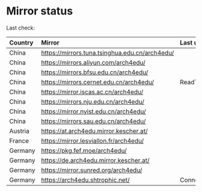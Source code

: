 <script src="./time.js"></script>
# Mirror status
Last check: <script type="text/javascript">localize(1758842450.210698);</script>

|Country|Mirror|Last update|
|:------|:-----|:----------|
|China|https://mirrors.tuna.tsinghua.edu.cn/arch4edu/|<script type="text/javascript">localize(1758826188);</script>|
|China|https://mirrors.aliyun.com/arch4edu/|<script type="text/javascript">localize(1758826188);</script>|
|China|https://mirrors.bfsu.edu.cn/arch4edu/|<script type="text/javascript">localize(1758739112);</script>|
|China|https://mirrors.cernet.edu.cn/arch4edu/|ReadTimeout|
|China|https://mirror.iscas.ac.cn/arch4edu/|<script type="text/javascript">localize(1758826188);</script>|
|China|https://mirrors.nju.edu.cn/arch4edu/|<script type="text/javascript">localize(1758739112);</script>|
|China|https://mirror.nyist.edu.cn/arch4edu/|<script type="text/javascript">localize(1758739112);</script>|
|China|https://mirrors.sau.edu.cn/arch4edu/|<script type="text/javascript">localize(1756795646);</script>|
|Austria|https://at.arch4edu.mirror.kescher.at/|<script type="text/javascript">localize(1756104457);</script>|
|France|https://mirror.lesviallon.fr/arch4edu/|<script type="text/javascript">localize(1756709288);</script>|
|Germany|https://pkg.fef.moe/arch4edu/|<script type="text/javascript">localize(1756104457);</script>|
|Germany|https://de.arch4edu.mirror.kescher.at/|<script type="text/javascript">localize(1756104457);</script>|
|Germany|https://mirror.sunred.org/arch4edu/|<script type="text/javascript">localize(1758826188);</script>|
|Germany|https://arch4edu.shtrophic.net/|ConnectionError|

<script src="./tablefilter/tablefilter.js"></script>
<script src="./table.js"></script>